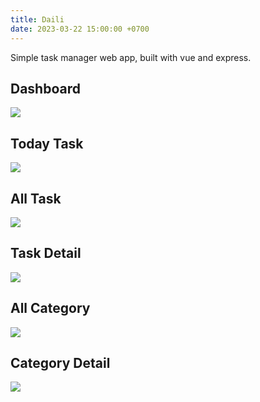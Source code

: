 ```yaml
---
title: Daili
date: 2023-03-22 15:00:00 +0700
---
```


Simple task manager web app, built with vue and express.

## Dashboard

![](/images/project/keep-express/dashboard.png)

## Today Task

![](/images/project/keep-express/today.png)

## All Task

![](/images/project/keep-express/task.png)

## Task Detail

![](/images/project/keep-express/task-detail.png)

## All Category

![](/images/project/keep-express/category.png)

## Category Detail

![](/images/project/keep-express/category-detail.png)